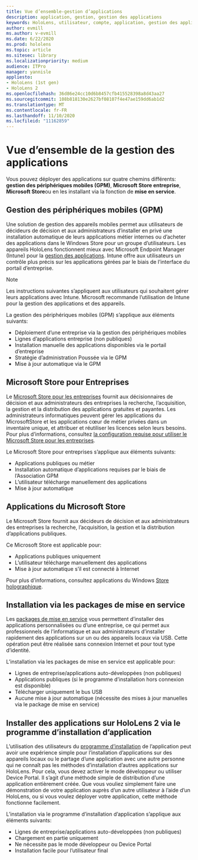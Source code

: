 ```yaml
---
title: Vue d’ensemble-gestion d’applications
description: application, gestion, gestion des applications
keywords: HoloLens, utilisateur, compte, application, gestion des applications,
author: evmill
ms.author: v-evmill
ms.date: 6/22/2020
ms.prod: hololens
ms.topic: article
ms.sitesec: library
ms.localizationpriority: medium
audience: ITPro
manager: yannisle
appliesto:
- HoloLens (1st gen)
- HoloLens 2
ms.openlocfilehash: 36d86e24cc10d6b8457cfb415528398a8d43aa27
ms.sourcegitcommit: 108b818130e2627bf08107f4e47ae159dd6ab1d2
ms.translationtype: MT
ms.contentlocale: fr-FR
ms.lasthandoff: 11/10/2020
ms.locfileid: "11162859"
---
```

# Vue d’ensemble de la gestion des applications

Vous pouvez déployer des applications sur quatre chemins différents: **gestion des périphériques mobiles (GPM)**, **Microsoft Store entreprise**, **Microsoft Store**ou en les installant via la fonction de **mise en service**. 

## Gestion des périphériques mobiles (GPM)

Une solution de gestion des appareils mobiles permet aux utilisateurs de décideurs de décision et aux administrateurs d’installer en privé une installation automatique de leurs applications métier internes ou d’acheter des applications dans le Windows Store pour un groupe d’utilisateurs. Les appareils HoloLens fonctionnent mieux avec Microsoft Endpoint Manager (Intune) pour la [gestion des applications](app-deploy-intune.md). Intune offre aux utilisateurs un contrôle plus précis sur les applications gérées par le biais de l’interface du portail d’entreprise.

> [!NOTE] 
> Les instructions suivantes s’appliquent aux utilisateurs qui souhaitent gérer leurs applications avec Intune. Microsoft recommande l’utilisation de Intune pour la gestion des applications et des appareils.
    
La gestion des périphériques mobiles (GPM) s’applique aux éléments suivants: 
* Déploiement d’une entreprise via la gestion des périphériques mobiles 
* Lignes d’applications entreprise (non publiques)
* Installation manuelle des applications disponibles via le portail d’entreprise
* Stratégie d’administration Poussée via le GPM
* Mise à jour automatique via le GPM

## Microsoft Store pour Entreprises

Le [Microsoft Store pour les entreprises](app-deploy-store-business.md) fournit aux décisionnaires de décision et aux administrateurs des entreprises la recherche, l’acquisition, la gestion et la distribution des applications gratuites et payantes. Les administrateurs informatiques peuvent gérer les applications du MicrosoftStore et les applications cœur de métier privées dans un inventaire unique, et attribuer et réutiliser les licences selon leurs besoins. Pour plus d’informations, consultez [la configuration requise pour utiliser le Microsoft Store pour les entreprises](https://docs.microsoft.com/microsoft-store/prerequisites-microsoft-store-for-business).
    
Le Microsoft Store pour entreprises s’applique aux éléments suivants: 
* Applications publiques ou métier
* Installation automatique d’applications requises par le biais de l’Association GPM
* L’utilisateur télécharge manuellement des applications
* Mise à jour automatique

## Applications du Microsoft Store

Le Microsoft Store fournit aux décideurs de décision et aux administrateurs des entreprises la recherche, l’acquisition, la gestion et la distribution d’applications publiques.
    
Ce Microsoft Store est applicable pour: 
* Applications publiques uniquement
* L’utilisateur télécharge manuellement des applications
* Mise à jour automatique s’il est connecté à Internet

Pour plus d’informations, consultez applications du Windows [Store holographique](https://docs.microsoft.com/hololens/holographic-store-apps).

## Installation via les packages de mise en service

Les [packages de mise en service](app-deploy-provisioning-package.md) vous permettent d’installer des applications personnalisées ou d’une entreprise, ce qui permet aux professionnels de l’informatique et aux administrateurs d’installer rapidement des applications sur un ou des appareils locaux via USB. Cette opération peut être réalisée sans connexion Internet et pour tout type d’identité.
    
L’installation via les packages de mise en service est applicable pour: 
* Lignes de entreprise/applications auto-développées (non publiques)
* Applications publiques (si le programme d’installation hors connexion est disponible)
* Télécharger uniquement le bus USB
* Aucune mise à jour automatique (nécessite des mises à jour manuelles via le package de mise en service)

## Installer des applications sur HoloLens 2 via le programme d’installation d’application
L’utilisation des utilisateurs du [programme d’installation](app-deploy-app-installer.md) de l’application peut avoir une expérience simple pour l’installation d’applications sur des appareils locaux ou le partage d’une application avec une autre personne qui ne connaît pas les méthodes d’installation d’autres applications sur HoloLens. Pour cela, vous devez activer le mode développeur ou utiliser Device Portal. Il s’agit d’une méthode simple de distribution d’une application entièrement créée. Que vous vouliez simplement faire une démonstration de votre application auprès d’un autre utilisateur à l’aide d’un HoloLens, ou si vous voulez déployer votre application, cette méthode fonctionne facilement.

L’installation via le programme d’installation d’application s’applique aux éléments suivants: 
* Lignes de entreprise/applications auto-développées (non publiques)
* Chargement en partie uniquement
* Ne nécessite pas le mode développeur ou Device Portal
* Installation facile pour l’utilisateur final


